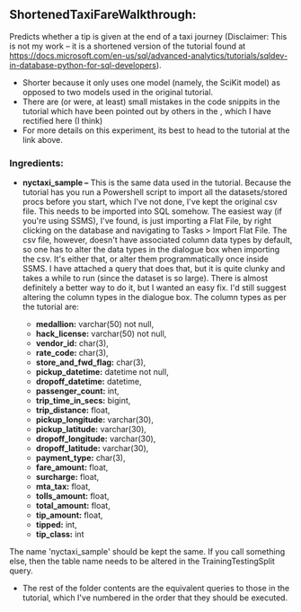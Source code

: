 ## ShortenedTaxiFareWalkthrough: 

Predicts whether a tip is given at the end of a taxi journey (Disclaimer: This is not my work – it is a shortened version of the tutorial found at https://docs.microsoft.com/en-us/sql/advanced-analytics/tutorials/sqldev-in-database-python-for-sql-developers). 

- Shorter because it only uses one model (namely, the SciKit model) as opposed to two models used in the original tutorial. 
- There are (or were, at least) small mistakes in the code snippits in the tutorial which have been pointed out by others in the , which I have rectified here (I think)
- For more details on this experiment, its best to head to the tutorial at the link above. 

### Ingredients: 

- **nyctaxi_sample –** This is the same data used in the tutorial. Because the tutorial has you run a Powershell script to import all the datasets/stored procs before you start, which I've not done, I've kept the original csv file. This needs to be imported into SQL somehow. The easiest way (if you're using SSMS), I've found, is just importing a Flat File, by right clicking on the database and navigating to Tasks > Import Flat File. The csv file, however, doesn't have associated column data types by default, so one has to alter the data types in the dialogue box when importing the csv. It's either that, or alter them programmatically once inside SSMS. I have attached a query that does that, but it is quite clunky and takes a while to run (since the dataset is so large). There is almost definitely a better way to do it, but I wanted an easy fix. I'd still suggest altering the column types in the dialogue box. The column types as per the tutorial are: 

  - **medallion:** varchar(50) not null, 
  - **hack_license:** varchar(50)  not null, 
  - **vendor_id:** char(3), 
  - **rate_code:** char(3), 
  - **store_and_fwd_flag:** char(3), 
  - **pickup_datetime:** datetime  not null, 
  - **dropoff_datetime:** datetime,  
  - **passenger_count:** int, 
  - **trip_time_in_secs:** bigint, 
  - **trip_distance:** float, 
  - **pickup_longitude:** varchar(30), 
  - **pickup_latitude:** varchar(30), 
  - **dropoff_longitude:** varchar(30), 
  - **dropoff_latitude:** varchar(30), 
  - **payment_type:** char(3), 
  - **fare_amount:** float, 
  - **surcharge:** float, 
  - **mta_tax:** float, 
  - **tolls_amount:** float, 
  - **total_amount:** float, 
  - **tip_amount:** float, 
  - **tipped:** int, 
  - **tip_class:** int 

The name 'nyctaxi_sample' should be kept the same. If you call something else, then the table name needs to be altered in the TrainingTestingSplit query. 

- The rest of the folder contents are the equivalent queries to those in the tutorial, which I've numbered in the order that they should be executed. 
